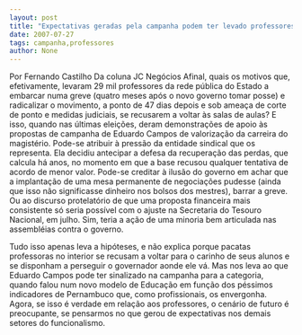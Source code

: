 ```yaml
---
layout: post
title: "Expectativas geradas pela campanha podem ter levado professores à radicalização"
date: 2007-07-27
tags: campanha,professores
author: None
---
```

Por Fernando Castilho
Da coluna JC Neg&oacute;cios
Afinal, quais os motivos que, efetivamente, levaram 29 mil professores da rede p&uacute;blica do Estado a embarcar numa greve (quatro meses ap&oacute;s o novo governo tomar posse) e radicalizar o movimento, a ponto de 47 dias depois e sob amea&ccedil;a de corte de ponto e medidas judiciais, se recusarem a voltar &agrave;s salas de aulas? 
E isso, quando nas &uacute;ltimas elei&ccedil;&otilde;es, deram demonstra&ccedil;&otilde;es de apoio &agrave;s propostas de campanha de Eduardo Campos de valoriza&ccedil;&atilde;o da carreira do magist&eacute;rio. 
Pode-se atribuir &agrave; press&atilde;o da entidade sindical que os representa. Ela decidiu antecipar a defesa da recupera&ccedil;&atilde;o das perdas, que calcula h&aacute; anos, no momento em que a base recusou qualquer tentativa de acordo de menor valor. 
Pode-se creditar &agrave; ilus&atilde;o do governo em achar que a implanta&ccedil;&atilde;o de uma mesa permanente de negocia&ccedil;&otilde;es pudesse (ainda que isso n&atilde;o significasse dinheiro nos bolsos dos mestres), barrar a greve. 
Ou ao discurso protelat&oacute;rio de que uma proposta financeira mais consistente s&oacute; seria poss&iacute;vel com o ajuste na Secretaria do Tesouro Nacional, em julho. 
Sim, teria a a&ccedil;&atilde;o de uma minoria bem articulada nas assembl&eacute;ias contra o governo. 

Tudo isso apenas leva a hip&oacute;teses, e n&atilde;o explica porque pacatas professoras no interior se recusam a voltar para o carinho de seus alunos e se disponham a perseguir o governador aonde ele v&aacute;. 
Mas nos leva ao que Eduardo Campos pode ter sinalizado na campanha para a categoria, quando falou num novo modelo de Educa&ccedil;&atilde;o em fun&ccedil;&atilde;o dos p&eacute;ssimos indicadores de Pernambuco que, como profissionais, os envergonha. 
Agora, se isso &eacute; verdade em rela&ccedil;&atilde;o aos professores, o cen&aacute;rio de futuro &eacute; preocupante, se pensarmos no que gerou de expectativas nos demais setores do funcionalismo. 